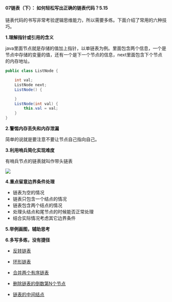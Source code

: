 #### 07链表（下）： 如何轻松写出正确的链表代码？5.15

链表代码的书写非常考验逻辑思维能力，所以需要多练。下面介绍了常用的六种技巧。

**1.理解指针或引用的含义**

java里面节点就是存储的值加上指针，以单链表为例。里面包含两个信息，一个是节点中存储的变量的值，还有一个是下一个节点的信息，next里面包含下个节点的内存地址。

```java
public class ListNode {

    int val;
    ListNode next;
    ListNode() {

    }
    ListNode(int val) {
        this.val = val;
    }
}

```

**2.警惕内存丢失和内存泄漏**

简单的说就是要注意不要让节点自己指向自己。

**3.利用哨兵简化实现难度**

有哨兵节点的链表就叫作带头链表

![](https://static001.geekbang.org/resource/image/7d/c7/7d22d9428bdbba96bfe388fe1e3368c7.jpg)

**4.重点留意边界条件处理**

- 链表为空的情况
- 链表只包含一个结点的情况
- 链表包含两个结点的情况
- 处理头结点和尾节点的时候能否正常处理
- 结合实际情况考虑其它边界条件

**5.举例画图，辅助思考**

**6.多写多练，没有捷径**

- [反转链表](https://leetcode-cn.com/problems/reverse-linked-list/)

- [环形链表](https://leetcode-cn.com/problems/linked-list-cycle/)

- [合并两个有序链表](https://leetcode-cn.com/problems/merge-two-sorted-lists/)

- [删除链表的倒数第N个节点](https://leetcode-cn.com/problems/remove-nth-node-from-end-of-list/)

- [链表的中间结点](https://leetcode-cn.com/problems/middle-of-the-linked-list/)